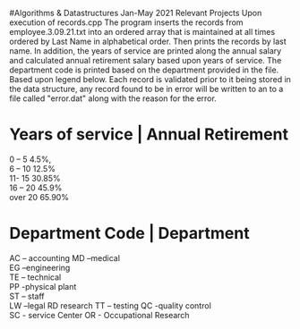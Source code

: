 #Algorithms & Datastructures Jan-May 2021 Relevant Projects 
Upon execution of records.cpp 
The program inserts the records from employee.3.09.21.txt  into an ordered array that is maintained  at all times ordered by Last Name  in alphabetical order. Then prints the records by last name.  In addition, the years of service are printed along the annual salary and calculated annual retirement salary based upon years of service. The department code is printed based on the department provided in the file. Based upon legend below. Each record is validated prior to it being stored in the data structure, any record found to be in error will be written to an to a file called "error.dat" along with the reason for the error.

# Years of service |  Annual Retirement  
 0 – 5    4.5%,  
6 – 10  12.5%    
11- 15  30.85%  
16 – 20 45.9%   
over 20 65.90% 

# Department Code   |  Department  
AC – accounting 
MD –medical  
EG –engineering    
TE – technical   
PP -physical plant   
ST – staff   
LW –legal 
RD research 
TT – testing 
QC -quality control  
SC - service Center 
OR - Occupational Research


